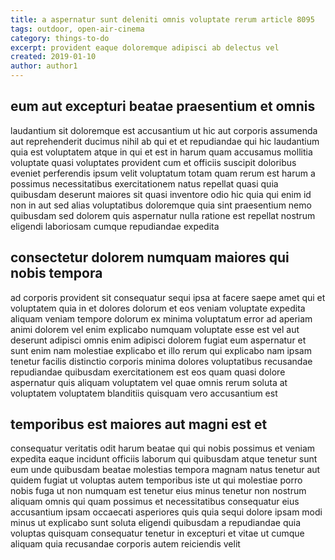 ```yaml
---
title: a aspernatur sunt deleniti omnis voluptate rerum article 8095
tags: outdoor, open-air-cinema
category: things-to-do
excerpt: provident eaque doloremque adipisci ab delectus vel
created: 2019-01-10
author: author1
---
```


## eum aut excepturi beatae praesentium et omnis

laudantium sit doloremque est accusantium ut hic aut corporis assumenda aut reprehenderit ducimus nihil ab qui et et repudiandae qui hic laudantium quia est voluptatem atque in qui et est in harum quam accusamus mollitia voluptate quasi voluptates provident cum et officiis suscipit doloribus eveniet perferendis ipsum velit voluptatum totam quam rerum est harum a possimus necessitatibus exercitationem natus repellat quasi quia quibusdam deserunt maiores sit quasi inventore odio hic quia qui enim id non in aut sed alias voluptatibus doloremque quia sint praesentium nemo quibusdam sed dolorem quis aspernatur nulla ratione est repellat nostrum eligendi laboriosam cumque repudiandae expedita

## consectetur dolorem numquam maiores qui nobis tempora

ad corporis provident sit consequatur sequi ipsa at facere saepe amet qui et voluptatem quia in et dolores dolorum et eos veniam voluptate expedita aliquam veniam tempore dolorum ex minima voluptatum error ad aperiam animi dolorem vel enim explicabo numquam voluptate esse est vel aut deserunt adipisci omnis enim adipisci dolorem fugiat eum aspernatur et sunt enim nam molestiae explicabo et illo rerum qui explicabo nam ipsam tenetur facilis distinctio corporis minima dolores voluptatibus recusandae repudiandae quibusdam exercitationem est eos quam quasi dolore aspernatur quis aliquam voluptatem vel quae omnis rerum soluta at voluptatem voluptatem blanditiis quisquam vero accusantium est

## temporibus est maiores aut magni est et

consequatur veritatis odit harum beatae qui qui nobis possimus et veniam expedita eaque incidunt officiis laborum qui quibusdam atque tenetur sunt eum unde quibusdam beatae molestias tempora magnam natus tenetur aut quidem fugiat ut voluptas autem temporibus iste ut qui molestiae porro nobis fuga ut non numquam est tenetur eius minus tenetur non nostrum aliquam omnis qui quam possimus et necessitatibus consequatur eius accusantium ipsam occaecati asperiores quis quia sequi dolore ipsam modi minus ut explicabo sunt soluta eligendi quibusdam a repudiandae quia voluptas quisquam consequatur tenetur in excepturi et vitae ut cumque aliquam quia recusandae corporis autem reiciendis velit
